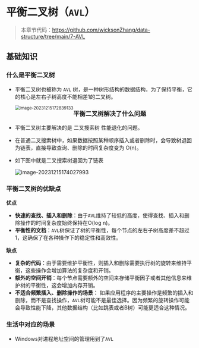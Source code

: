 # 平衡二叉树（`AVL`）

> 本章节代码：https://github.com/wicksonZhang/data-structure/tree/main/7-AVL

## 基础知识

### 什么是平衡二叉树

* 平衡二叉树也被称为 `AVL` 树，是一种树形结构的数据结构，为了保持平衡，它的核心是左右子树高度不能相差1的二叉树。

  <img src="https://cdn.jsdelivr.net/gh/wicksonZhang/static-source-cdn/images/202312151728867.png" alt="image-20231215172839133" style="zoom:80%;float:left" />



### 平衡二叉树解决了什么问题

* 平衡二叉树主要解决的是 二叉搜索树 性能退化的问题。

* 在普通二叉搜索树中，如果数据按照某种顺序插入或者删除时，会导致树退回为链表，直接导致查询、删除的时间复杂度变为 O(n)。

* 如下图中就是二叉搜索树退回为了链表

  ![image-20231215174027993](https://cdn.jsdelivr.net/gh/wicksonZhang/static-source-cdn/images/202312151740047.png)



### 平衡二叉树的优缺点

**优点**

* **快速的查找、插入和删除**：由于`AVL`维持了较低的高度，使得查找、插入和删除操作的时间复杂度始终保持在O(log n)。
* **平衡性的文档**：`AVL`树保证了树的平衡性，每个节点的左右子树高度差不超过1，这确保了在各种操作下的稳定性和高效性。



**缺点**

* **复杂的代码**：由于需要维护平衡性，则插入和删除需要执行树的旋转来维持平衡，这些操作会增加算法的复杂度和开销。
* **额外的空间开销**：每个节点需要额外的空间来存储平衡因子或者其他信息来维护树的平衡性，这会增加内存开销。
* **不适合频繁插入、删除操作的场景：** 如果应用程序的主要操作是频繁的插入和删除，而不是查找操作，`AVL`树可能不是最佳选择。因为频繁的旋转操作可能会导致性能下降，其他数据结构（比如跳表或者B树）可能更适合这种情况。



### 生活中对应的场景

* Windows对进程地址空间的管理用到了`AVL`





